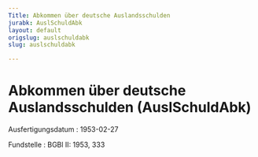 ```yaml
---
Title: Abkommen über deutsche Auslandsschulden
jurabk: AuslSchuldAbk
layout: default
origslug: auslschuldabk
slug: auslschuldabk

---
```


# Abkommen über deutsche Auslandsschulden (AuslSchuldAbk)

Ausfertigungsdatum
:   1953-02-27

Fundstelle
:   BGBl II: 1953, 333

